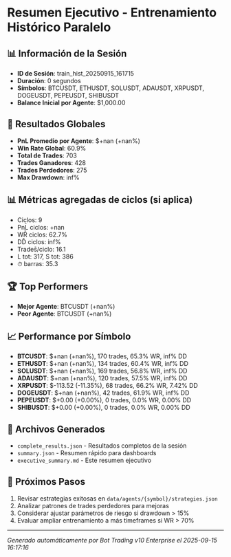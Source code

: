 # Resumen Ejecutivo - Entrenamiento Histórico Paralelo

## 📊 Información de la Sesión
- **ID de Sesión**: train_hist_20250915_161715
- **Duración**: 0 segundos
- **Símbolos**: BTCUSDT, ETHUSDT, SOLUSDT, ADAUSDT, XRPUSDT, DOGEUSDT, PEPEUSDT, SHIBUSDT
- **Balance Inicial por Agente**: $1,000.00

## 🎯 Resultados Globales
- **PnL Promedio por Agente**: $+nan (+nan%)
- **Win Rate Global**: 60.9%
- **Total de Trades**: 703
- **Trades Ganadores**: 428
- **Trades Perdedores**: 275
- **Max Drawdown**: inf%

## 📊 Métricas agregadas de ciclos (si aplica)
- Ciclos: 9
- PnL̄ ciclos: +nan
- WR̄ ciclos: 62.7%
- DD̄ ciclos: inf%
- Trades̄/ciclo: 16.1
- L tot: 317, S tot: 386
- ⏱̄ barras: 35.3


## 🏆 Top Performers
- **Mejor Agente**: BTCUSDT (+nan%)
- **Peor Agente**: BTCUSDT (+nan%)

## 📈 Performance por Símbolo
- **BTCUSDT**: $+nan (+nan%), 170 trades, 65.3% WR, inf% DD
- **ETHUSDT**: $+nan (+nan%), 134 trades, 60.4% WR, inf% DD
- **SOLUSDT**: $+nan (+nan%), 169 trades, 56.8% WR, inf% DD
- **ADAUSDT**: $+nan (+nan%), 120 trades, 57.5% WR, inf% DD
- **XRPUSDT**: $-113.52 (-11.35%), 68 trades, 66.2% WR, 7.42% DD
- **DOGEUSDT**: $+nan (+nan%), 42 trades, 61.9% WR, inf% DD
- **PEPEUSDT**: $+0.00 (+0.00%), 0 trades, 0.0% WR, 0.00% DD
- **SHIBUSDT**: $+0.00 (+0.00%), 0 trades, 0.0% WR, 0.00% DD

## 📁 Archivos Generados
- `complete_results.json` - Resultados completos de la sesión
- `summary.json` - Resumen rápido para dashboards
- `executive_summary.md` - Este resumen ejecutivo

## 🎯 Próximos Pasos
1. Revisar estrategias exitosas en `data/agents/{symbol}/strategies.json`
2. Analizar patrones de trades perdedores para mejoras
3. Considerar ajustar parámetros de riesgo si drawdown > 15%
4. Evaluar ampliar entrenamiento a más timeframes si WR > 70%

---
*Generado automáticamente por Bot Trading v10 Enterprise el 2025-09-15 16:17:16*
